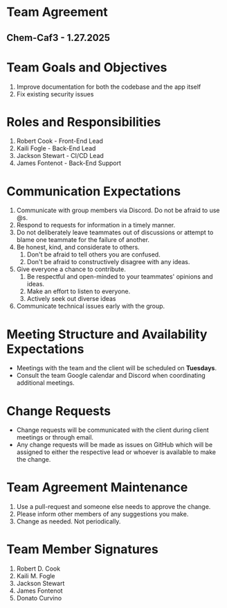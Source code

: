 # Team Agreement

## Chem-Caf3 \- 1.27.2025

# Team Goals and Objectives

1. Improve documentation for both the codebase and the app itself  
2. Fix existing security issues

# Roles and Responsibilities

1. Robert Cook \- Front-End Lead
2. Kaili Fogle \- Back-End Lead
3. Jackson Stewart \- CI/CD Lead
4. James Fontenot \- Back-End Support

# Communication Expectations

1. Communicate with group members via Discord. Do not be afraid to use @s.  
2. Respond to requests for information in a timely manner.  
3. Do not deliberately leave teammates out of discussions or attempt to blame one teammate for the failure of another.  
4. Be honest, kind, and considerate to others.  
   1. Don't be afraid to tell others you are confused.  
   2. Don't be afraid to constructively disagree with any ideas.  
5. Give everyone a chance to contribute.  
   1. Be respectful and open-minded to your teammates' opinions and ideas.  
   2. Make an effort to listen to everyone.  
   3. Actively seek out diverse ideas  
6. Communicate technical issues early with the group.

# Meeting Structure and Availability Expectations

- Meetings with the team and the client will be scheduled on **Tuesdays**.
- Consult the team Google calendar and Discord when coordinating additional meetings.

# Change Requests

- Change requests will be communicated with the client during client meetings or through email.
- Any change requests will be made as issues on GitHub which will be assigned to either the respective lead or whoever is available to make the change.

# Team Agreement Maintenance

1. Use a pull-request and someone else needs to approve the change.  
2. Please inform other members of any suggestions you make.  
3. Change as needed. Not periodically.

# Team Member Signatures

1. Robert D. Cook  
2. Kaili M. Fogle  
3. Jackson Stewart
4. James Fontenot
5. Donato Curvino
